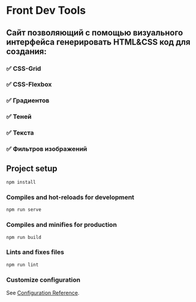 # Front Dev Tools
## Сайт позволяющий с помощью визуального интерфейса генерировать HTML&CSS код для создания:
### :white_check_mark: CSS-Grid
### :white_check_mark: CSS-Flexbox
### :white_check_mark: Градиентов
### :white_check_mark: Теней
### :white_check_mark: Текста
### :white_check_mark: Фильтров изображений
## Project setup
```
npm install
```

### Compiles and hot-reloads for development
```
npm run serve
```

### Compiles and minifies for production
```
npm run build
```

### Lints and fixes files
```
npm run lint
```

### Customize configuration
See [Configuration Reference](https://cli.vuejs.org/config/).
